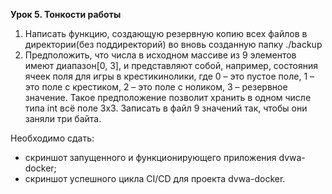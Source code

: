**Урок 5. Тонкости работы**
1. Написать функцию, создающую резервную копию всех файлов в директории(без поддиректорий) во вновь 
созданную папку ./backup
2. Предположить, что числа в исходном массиве из 9 элементов имеют диапазон[0, 3], и 
представляют собой, например, состояния ячеек поля для игры в крестикинолики, где 0 – это пустое поле, 
1 – это поле с крестиком, 2 – это поле с ноликом, 3 – резервное значение. 
Такое предположение позволит хранить в одном числе типа int всё поле 3х3. Записать в файл 9 значений 
так, чтобы они заняли три байта.

Необходимо сдать: 
- скриншот запущенного и функционирующего приложения dvwa-docker; 
- скриншот успешного цикла CI/CD для проекта dvwa-docker. 
